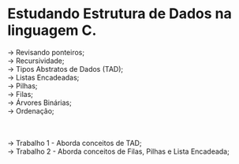 # Estudando Estrutura de Dados na linguagem C.


-> Revisando ponteiros;
<br> -> Recursividade;
<br> -> Tipos Abstratos de Dados (TAD);
<br> -> Listas Encadeadas;
<br> -> Pilhas;
<br> -> Filas;
<br> -> Árvores Binárias;
<br> -> Ordenação;


<br>
<br>
-> Trabalho 1 - Aborda conceitos de TAD;
<br>-> Trabalho 2 - Aborda conceitos de Filas, Pilhas e Lista Encadeada;
